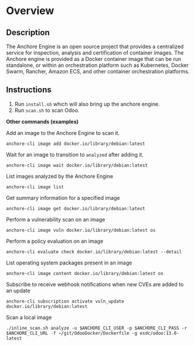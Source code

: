 # Overview

## Description

The Anchore Engine is an open source project that provides a centralized service for inspection, analysis and certification of container images. The Anchore engine is provided as a Docker container image that can be run standalone, or within an orchestration platform such as Kubernetes, Docker Swarm, Rancher, Amazon ECS, and other container orchestration platforms.

## Instructions

1. Run ```install.sh``` which will also bring up the anchore engine.
2. Run ```scan.sh``` to scan Odoo.

**Other commands (examples)**

Add an image to the Anchore Engine to scan it.

```
anchore-cli image add docker.io/library/debian:latest
```

Wait for an image to transition to ``analyzed`` after adding it.
```
anchore-cli image wait docker.io/library/debian:latest
```

List images analyzed by the Anchore Engine
```
anchore-cli image list
```

Get summary information for a specified image
```
anchore-cli image get docker.io/library/debian:latest
```

Perform a vulnerability scan on an image
```
anchore-cli image vuln docker.io/library/debian:latest os
```

Perform a policy evaluation on an image
```
anchore-cli evaluate check docker.io/library/debian:latest --detail
```

List operating system packages present in an image
```
anchore-cli image content docker.io/library/debian:latest os
```

Subscribe to receive webhook notifications when new CVEs are added to an update
```
anchore-cli subscription activate vuln_update docker.io/library/debian:latest
```

Scan a local image
```
./inline_scan.sh analyze -u $ANCHORE_CLI_USER -p $ANCHORE_CLI_PASS -r $ANCHORE_CLI_URL -f ~/git/OdooDocker/Dockerfile -g esdc/odoo:13.0-latest
```
